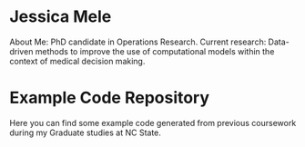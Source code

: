 # Jessica Mele

About Me: PhD candidate in Operations Research. 
Current research: Data-driven methods to improve the use of computational models within the context of medical decision making.

# Example Code Repository

Here you can find some example code generated from previous coursework during my Graduate studies at NC State.

